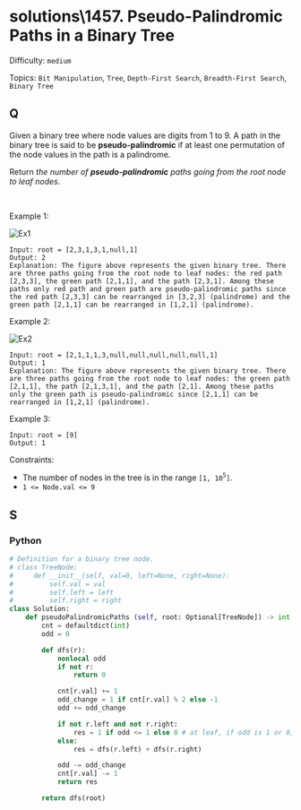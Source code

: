 # solutions\1457. Pseudo-Palindromic Paths in a Binary Tree

Difficulty: `medium`

Topics: `Bit Manipulation`, `Tree`, `Depth-First Search`, `Breadth-First Search`, `Binary Tree`

## Q

Given a binary tree where node values are digits from 1 to 9. A path in the binary tree is said to be **pseudo-palindromic** if at least one permutation of the node values in the path is a palindrome.

Return _the number of **pseudo-palindromic** paths going from the root node to leaf nodes_.

<br>

Example 1:

![Ex1](https://assets.leetcode.com/uploads/2020/05/06/palindromic_paths_1.png)

```
Input: root = [2,3,1,3,1,null,1]
Output: 2
Explanation: The figure above represents the given binary tree. There are three paths going from the root node to leaf nodes: the red path [2,3,3], the green path [2,1,1], and the path [2,3,1]. Among these paths only red path and green path are pseudo-palindromic paths since the red path [2,3,3] can be rearranged in [3,2,3] (palindrome) and the green path [2,1,1] can be rearranged in [1,2,1] (palindrome).
```

Example 2:

![Ex2](https://assets.leetcode.com/uploads/2020/05/07/palindromic_paths_2.png)

```
Input: root = [2,1,1,1,3,null,null,null,null,null,1]
Output: 1
Explanation: The figure above represents the given binary tree. There are three paths going from the root node to leaf nodes: the green path [2,1,1], the path [2,1,3,1], and the path [2,1]. Among these paths only the green path is pseudo-palindromic since [2,1,1] can be rearranged in [1,2,1] (palindrome).
```

Example 3:

```
Input: root = [9]
Output: 1
```

Constraints:

- The number of nodes in the tree is in the range `[1, 10`<sup>`5`</sup>`]`.
- `1 <= Node.val <= 9`

## S

### Python

```python
# Definition for a binary tree node.
# class TreeNode:
#     def __init__(self, val=0, left=None, right=None):
#         self.val = val
#         self.left = left
#         self.right = right
class Solution:
    def pseudoPalindromicPaths (self, root: Optional[TreeNode]) -> int:
        cnt = defaultdict(int)
        odd = 0

        def dfs(r):
            nonlocal odd
            if not r:
                return 0

            cnt[r.val] += 1
            odd_change = 1 if cnt[r.val] % 2 else -1
            odd += odd_change

            if not r.left and not r.right:
                res = 1 if odd <= 1 else 0 # at leaf, if odd is 1 or 0, means its palindrome
            else:
                res = dfs(r.left) + dfs(r.right)

            odd -= odd_change
            cnt[r.val] -= 1
            return res

        return dfs(root)
```
